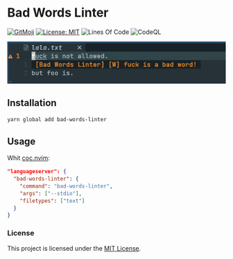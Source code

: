 # Bad Words Linter

[![GitMoji](https://img.shields.io/badge/Gitmoji-%F0%9F%8E%A8%20-FFDD67.svg)](https://gitmoji.dev)
[![License: MIT](https://img.shields.io/badge/License-MIT-blue.svg)](https://opensource.org/licenses/MIT)
![Lines Of Code](https://img.shields.io/tokei/lines/github.com/UltiRequiem/bad-words-lsp-linter?color=blue&label=Total%20Lines)
![CodeQL](https://github.com/UltiRequiem/bad-words-lsp-linter/workflows/CodeQL/badge.svg)

![Screenshot](./screenshot.png)

## Installation

```bash
yarn global add bad-words-linter
```

## Usage

Whit [coc.nvim](https://github.com/neoclide/coc.nvim):

```json
"languageserver": {
  "bad-words-linter": {
    "command": "bad-words-linter",
    "args": ["--stdio"],
    "filetypes": ["text"]
  }
}
```

### License

This project is licensed under the [MIT License](./LICENSE.md).
